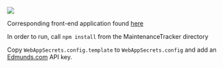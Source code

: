 <img src="http://tc.mikenitchie.com/app/rest/builds/buildType:(id:MaintenanceTrackerServices_BuildServices)/statusIcon">

Corresponding front-end application found [here](https://github.com/mnitchie/MaintenanceTracker)

In order to run, call `npm install` from the MaintenanceTracker directory

Copy `WebAppSecrets.config.template` to `WebAppSecrets.config` and add an [Edmunds.com](http://developer.edmunds.com/) API key.
